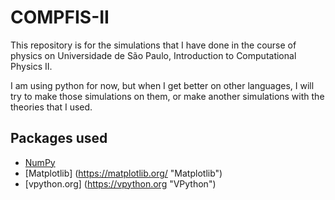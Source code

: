 # COMPFIS-II

This repository is for the simulations that I have done in the course of physics on Universidade de São Paulo, Introduction to Computational Physics II.

I am using python for now, but when I get better on other languages, I will try to make those simulations on them, or make another simulations with the theories that I used.

## Packages used

* [NumPy](https://numpy.org/ "NumPy")
* [Matplotlib] (https://matplotlib.org/ "Matplotlib")
* [vpython.org] (https://vpython.org "VPython")
